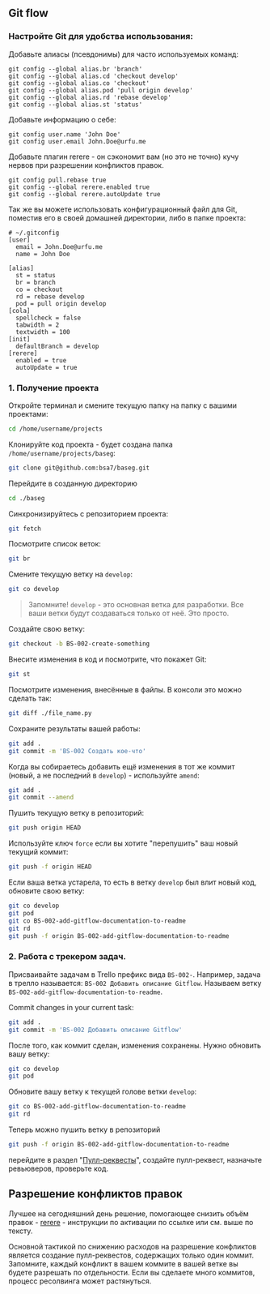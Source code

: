 ## Git flow

### Настройте Git для удобства использования:
Добавьте алиасы (псевдонимы) для часто используемых команд:
```
git config --global alias.br 'branch'
git config --global alias.cd 'checkout develop'
git config --global alias.co 'checkout'
git config --global alias.pod 'pull origin develop'
git config --global alias.rd 'rebase develop'
git config --global alias.st 'status'
```

Добавьте информацию о себе:
```
git config user.name 'John Doe'
git config user.email John.Doe@urfu.me
```

Добавьте плагин rerere - он сэкономит вам (но это не точно) кучу нервов при разрешении конфликтов правок.
```
git config pull.rebase true
git config --global rerere.enabled true
git config --global rerere.autoUpdate true
```

Так же вы можете использовать конфигурационный файл для Git, поместив его в своей домашней директории, либо в папке проекта:
```
# ~/.gitconfig
[user]
  email = John.Doe@urfu.me
  name = John Doe

[alias]
  st = status
  br = branch
  co = checkout
  rd = rebase develop
  pod = pull origin develop
[cola]
  spellcheck = false
  tabwidth = 2
  textwidth = 100
[init]
  defaultBranch = develop
[rerere]
  enabled = true
  autoUpdate = true
```

### 1. Получение проекта
Откройте терминал и смените текущую папку на папку с вашими проектами:
```bash
cd /home/username/projects
```

Клонируйте код проекта - будет создана папка `/home/username/projects/baseg`:
```bash
git clone git@github.com:bsa7/baseg.git
```

Перейдите в созданную директорию
```bash
cd ./baseg
```

Синхронизируйтесь с репозиторием проекта:
```bash
git fetch
```

Посмотрите список веток:
```bash
git br
```

Смените текущую ветку на `develop`:
```bash
git co develop
```

> Запомните! `develop` - это основная ветка для разработки. Все ваши ветки будут создаваться только от неё. Это просто.

Создайте свою ветку:
```bash
git checkout -b BS-002-create-something
```

Внесите изменения в код и посмотрите, что покажет Git:
```bash
git st
```

Посмотрите изменения, внесённые в файлы. В консоли это можно сделать так:
```bash
git diff ./file_name.py
```

Сохраните результаты вашей работы:
```bash
git add .
git commit -m 'BS-002 Создать кое-что'
```

Когда вы собираетесь добавить ещё изменения в тот же коммит (новый, а не последний в `develop`) - используйте `amend`:
```bash
git add .
git commit --amend
```

Пушить текущую ветку в репозиторий:
```bash
git push origin HEAD
```

Используйте ключ `force` если вы хотите "перепушить" ваш новый текущий коммит:
```bash
git push -f origin HEAD
```

Если ваша ветка устарела, то есть в ветку `develop` был влит новый код, обновите свою ветку:
```bash
git co develop
git pod
git co BS-002-add-gitflow-documentation-to-readme
git rd
git push -f origin BS-002-add-gitflow-documentation-to-readme
```

### 2. Работа с трекером задач.
Присваивайте задачам в Trello префикс вида `BS-002-`. Например, задача в трелло называется:
`BS-002 Добавить описание Gitflow`. Называем ветку `BS-002-add-gitflow-documentation-to-readme`.

Commit changes in your current task:
```bash
git add .
git commit -m 'BS-002 Добавить описание Gitflow'
```

После того, как коммит сделан, изменения сохранены. Нужно обновить вашу ветку:
```bash
git co develop
git pod
```

Обновите вашу ветку к текущей голове ветки `develop`:
```bash
git co BS-002-add-gitflow-documentation-to-readme
git rd
```

Теперь можно пушить ветку в репозиторий
```bash
git push -f origin BS-002-add-gitflow-documentation-to-readme
```

перейдите в раздел "[Пулл-реквесты](https://github.com/bsa7/baseg/pulls)", создайте пулл-реквест, назначьте ревьюверов, проверьте код.


## Разрешение конфликтов правок
Лучшее на сегодняшний день решение, помогающее снизить объём правок - [rerere](https://git-scm.com/book/ru/v2/%D0%98%D0%BD%D1%81%D1%82%D1%80%D1%83%D0%BC%D0%B5%D0%BD%D1%82%D1%8B-Git-Rerere) - инструкции по активации по ссылке или см. выше по тексту.

Основной тактикой по снижению расходов на разрешение конфликтов является создание пулл-реквестов, содержащих только один коммит. Запомните, каждый конфликт в вашем коммите в вашей ветке вы будете разрешать по отдельности. Если вы сделаете много коммитов, процесс ресолвинга может растянуться.
